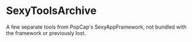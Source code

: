 # SexyToolsArchive
A few separate tools from PopCap's SexyAppFramework, not bundled with the framework or previously lost.
